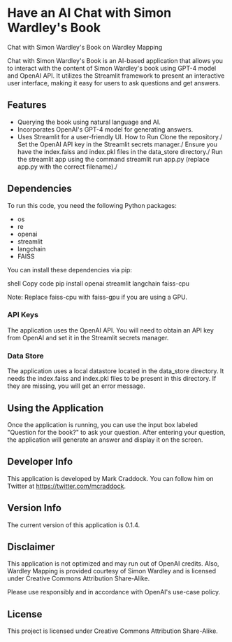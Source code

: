 # Have an AI Chat with Simon Wardley's Book
Chat with Simon Wardley's Book on Wardley Mapping

Chat with Simon Wardley's Book is an AI-based application that allows you to interact with the content of Simon Wardley's book using GPT-4 model and OpenAI API. It utilizes the Streamlit framework to present an interactive user interface, making it easy for users to ask questions and get answers.

## Features
- Querying the book using natural language and AI.
- Incorporates OpenAI's GPT-4 model for generating answers.
- Uses Streamlit for a user-friendly UI.
How to Run
Clone the repository./
Set the OpenAI API key in the Streamlit secrets manager./
Ensure you have the index.faiss and index.pkl files in the data_store directory./
Run the streamlit app using the command streamlit run app.py (replace app.py with the correct filename)./

## Dependencies
To run this code, you need the following Python packages:

- os
- re
- openai
- streamlit
- langchain
- FAISS

You can install these dependencies via pip:

shell
Copy code
pip install openai streamlit langchain faiss-cpu

Note: Replace faiss-cpu with faiss-gpu if you are using a GPU.

### API Keys
The application uses the OpenAI API. You will need to obtain an API key from OpenAI and set it in the Streamlit secrets manager.

### Data Store
The application uses a local datastore located in the data_store directory. It needs the index.faiss and index.pkl files to be present in this directory. If they are missing, you will get an error message.

## Using the Application
Once the application is running, you can use the input box labeled "Question for the book?" to ask your question. After entering your question, the application will generate an answer and display it on the screen.

## Developer Info
This application is developed by Mark Craddock. You can follow him on Twitter at https://twitter.com/mcraddock.

## Version Info
The current version of this application is 0.1.4.

## Disclaimer
This application is not optimized and may run out of OpenAI credits. Also, Wardley Mapping is provided courtesy of Simon Wardley and is licensed under Creative Commons Attribution Share-Alike.

Please use responsibly and in accordance with OpenAI's use-case policy.

## License
This project is licensed under Creative Commons Attribution Share-Alike.
